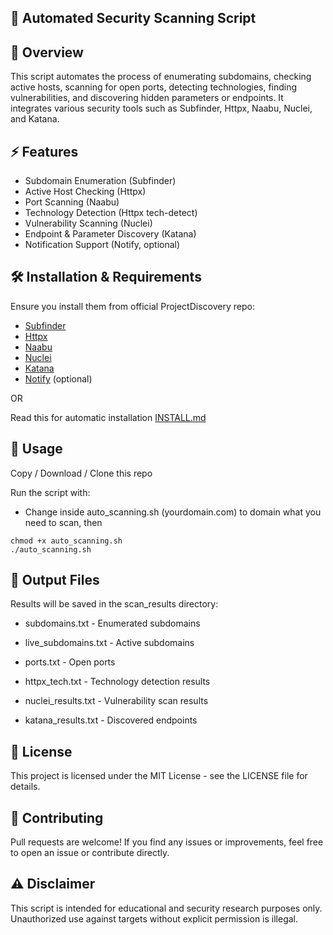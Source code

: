 ## 🔎 Automated Security Scanning Script

## 📌 Overview

This script automates the process of enumerating subdomains, checking active hosts, scanning for open ports, detecting technologies, finding vulnerabilities, and discovering hidden parameters or endpoints. It integrates various security tools such as Subfinder, Httpx, Naabu, Nuclei, and Katana.

## ⚡ Features

- Subdomain Enumeration (Subfinder)
- Active Host Checking (Httpx)
- Port Scanning (Naabu)
- Technology Detection (Httpx tech-detect)
- Vulnerability Scanning (Nuclei)
- Endpoint & Parameter Discovery (Katana)
- Notification Support (Notify, optional)

## 🛠️ Installation & Requirements

Ensure you install them from official ProjectDiscovery repo:

- [Subfinder](https://github.com/projectdiscovery/subfinder)
- [Httpx](https://github.com/projectdiscovery/httpx)
- [Naabu](https://github.com/projectdiscovery/naabu)
- [Nuclei](https://github.com/projectdiscovery/nuclei)
- [Katana](https://github.com/projectdiscovery/katana)
- [Notify](https://github.com/projectdiscovery/notify) (optional)

OR

Read this for automatic installation [INSTALL.md](https://github.com/armanridho/PD_autopilot/blob/main/INSTALL.md)

## 🚀 Usage

Copy / Download / Clone this repo

Run the script with:
- Change inside auto_scanning.sh (yourdomain.com) to domain what you need to scan, then
```
chmod +x auto_scanning.sh
./auto_scanning.sh
```

## 📂 Output Files

Results will be saved in the scan_results directory:

- subdomains.txt - Enumerated subdomains

- live_subdomains.txt - Active subdomains

- ports.txt - Open ports

- httpx_tech.txt - Technology detection results

- nuclei_results.txt - Vulnerability scan results

- katana_results.txt - Discovered endpoints

## 📜 License

This project is licensed under the MIT License - see the LICENSE file for details.

## 🤝 Contributing

Pull requests are welcome! If you find any issues or improvements, feel free to open an issue or contribute directly.

## ⚠️ Disclaimer

This script is intended for educational and security research purposes only. Unauthorized use against targets without explicit permission is illegal.
